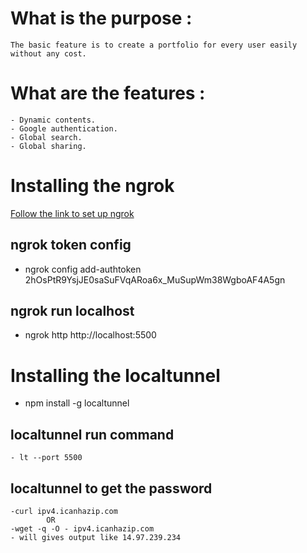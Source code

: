 # What is the purpose :
    The basic feature is to create a portfolio for every user easily without any cost.

# What are the features :

    - Dynamic contents.
    - Google authentication.
    - Global search.
    - Global sharing.
# Installing the ngrok 
[Follow the link to set up ngrok](https://ngrok.com/docs/getting-started/?os=macos)
## ngrok token config 
 - ngrok config add-authtoken 2hOsPtR9YsjJE0saSuFVqARoa6x_MuSupWm38WgboAF4A5gn

 ## ngrok run localhost 
  - ngrok http http://localhost:5500  
# Installing the localtunnel
  - npm install -g localtunnel
## localtunnel run command
    - lt --port 5500
## localtunnel to get the password
    -curl ipv4.icanhazip.com  
            OR
    -wget -q -O - ipv4.icanhazip.com
    - will gives output like 14.97.239.234
    
# 
